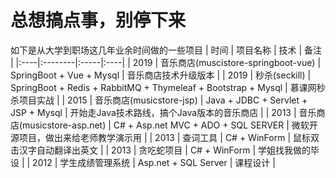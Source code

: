 # 总想搞点事，别停下来
如下是从大学到职场这几年业余时间做的一些项目
| 时间 | 项目名称 | 技术 | 备注 |
|:----|:--------|:-----|:----|
| 2019 | 音乐商店(muscistore-springboot-vue) | SpringBoot + Vue + Mysql | 音乐商店技术升级版本 |
| 2019 | 秒杀(seckill) | SpringBoot + Redis + RabbitMQ + Thymeleaf + Bootstrap + Mysql | 慕课网秒杀项目实战 |
| 2015 | 音乐商店(musicstore-jsp) | Java + JDBC + Servlet + JSP + Mysql | 开始走Java技术路线，搞个Java版本的音乐商店 |
| 2013 | 音乐商店(musicstore-asp.net) | C# + Asp.net MVC + ADO + SQL SERVER | 微软开源项目，做出来给老师教学演示用 |
| 2013 | 查词工具 | C# + WinForm | 鼠标双击汉字自动翻译出英文 |
| 2013 | 贪吃蛇项目 | C# + WinForm | 学姐找我做的毕设 |
| 2012 | 学生成绩管理系统 | Asp.net + SQL Server | 课程设计 |
